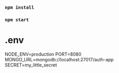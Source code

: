 ### `npm install`

### `npm start`


# .env
NODE_ENV=production
PORT=8080
MONGO_URL=mongodb://localhost:27017/auth-app
SECRET=my_little_secret
